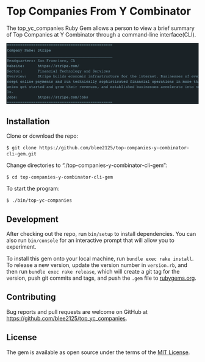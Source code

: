 # Top Companies From Y Combinator

The top_yc_companies Ruby Gem allows a person to view a brief summary of Top Companies at Y Combinator through a command-line interface(CLI).

![image](https://github.com/blee2125/top-companies-y-combinator-cli-gem/blob/master/print%20company%20screenshot.png)

## Installation

Clone or download the repo:

    $ git clone https://github.com/blee2125/top-companies-y-combinator-cli-gem.git

Change directories to “./top-companies-y-combinator-cli-gem”:

    $ cd top-companies-y-combinator-cli-gem

To start the program:

    $ ./bin/top-yc-companies

## Development

After checking out the repo, run `bin/setup` to install dependencies. You can also run `bin/console` for an interactive prompt that will allow you to experiment.

To install this gem onto your local machine, run `bundle exec rake install`. To release a new version, update the version number in `version.rb`, and then run `bundle exec rake release`, which will create a git tag for the version, push git commits and tags, and push the `.gem` file to [rubygems.org](https://rubygems.org).

## Contributing

Bug reports and pull requests are welcome on GitHub at https://github.com/blee2125/top_yc_companies.

## License

The gem is available as open source under the terms of the [MIT License](https://opensource.org/licenses/MIT).

